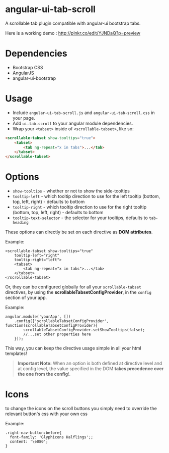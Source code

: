 angular-ui-tab-scroll
=====================

A scrollable tab plugin compatible with angular-ui bootstrap tabs.

Here is a working demo : http://plnkr.co/edit/YJNDaQ?p=preview

# Dependencies

* Bootstrap CSS
* AngularJS
* angular-ui-bootstrap

# Usage

* Include `angular-ui-tab-scroll.js` and `angular-ui-tab-scroll.css` in your page.
* Add `ui.tab.scroll` to your angular module dependencies.
* Wrap your `<tabset>` inside of `<scrollable-tabset>`, like so:

```html
<scrollable-tabset show-tooltips="true">
	<tabset>
		<tab ng-repeat="x in tabs">...</tab>
	</tabset>
</scrollable-tabset>
```

# Options

* `show-tooltips` - whether or not to show the side-tooltips
* `tooltip-left` - which tooltip direction to use for the left tooltip (bottom, top, left, right) - defaults to bottom
* `tooltip-right` - which tooltip direction to use for the right tooltip (bottom, top, left, right) - defaults to bottom
* `tooltip-text-selector` - the selector for your tooltips, defaults to `tab-heading`


These options can directly be set on each directive as **DOM attributes**. 


Example:

```
<scrollable-tabset show-tooltips="true" 
	tooltip-left="right"
	tooltip-right="left">
	<tabset>
		<tab ng-repeat="x in tabs">...</tab>
	</tabset>
</scrollable-tabset>
```

Or, they can be configured globally for all your `scrollable-tabset` directives, by using the **scrollableTabsetConfigProvider**, in the `config` section of your app.

Example:

```
angular.module('yourApp', [])
	.config(['scrollableTabsetConfigProvider', function(scrollableTabsetConfigProvider){
		scrollableTabsetConfigProvider.setShowTooltips(false);
		//...set other properties here
	}]);
```

This way, you can keep the directive usage simple in all your html templates!


> **Important Note:** When an option is both defined at directive level and at config level,  the value specified in the DOM **takes precedence over the one from the config**!.

# Icons

to change the icons on the scroll buttons you simply need to override the relevant button's css with your own css

Example:
```
.right-nav-button:before{
  font-family: 'Glyphicons Halflings';;
  content: '\e080';
}
```



